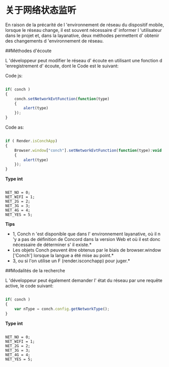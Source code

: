 # 关于网络状态监听
En raison de la précarité de l 'environnement de réseau du dispositif mobile, lorsque le réseau change, il est souvent nécessaire d' informer l 'utilisateur dans le projet et, dans la layanative, deux méthodes permettent d' obtenir des changements d 'environnement de réseau.

##Méthodes d'écoute

L 'développeur peut modifier le réseau d' écoute en utilisant une fonction d 'enregistrement d' écoute, dont le Code est le suivant:

Code js:

```javascript

if( conch )
{
    conch.setNetworkEvtFunction(function(type)
    {
	    alert(type)
    });
}
```

Code as:

```javascript

if ( Render.isConchApp)
{
    Browser.window["conch"].setNetworkEvtFunction(function(type):void
    {
        alert(type)
    });
}
```


**Type int**

```

NET_NO = 0;
NET_WIFI = 1;
NET_2G = 2;
NET_3G = 3;
NET_4G = 4;
NET_YES = 5;
```

**Tips**  
* 1, Conch n 'est disponible que dans l' environnement layanative, où il n 'y a pas de définition de Concord dans la version Web et où il est donc nécessaire de déterminer s' il existe.*
* Les objets Conch peuvent être obtenus par le biais de browser.window ['Conch'] lorsque la langue a été mise au point.*
* 3, ou si l'on utilise un F (render.isconchapp) pour juger.*

##Modalités de la recherche

L 'développeur peut également demander l' état du réseau par une requête active, le code suivant:


```javascript

if( conch )
{
    var nType = conch.config.getNetworkType();
}
```


**Type int**

```

NET_NO = 0;
NET_WIFI = 1;
NET_2G = 2;
NET_3G = 3;
NET_4G = 4;
NET_YES = 5;
```





